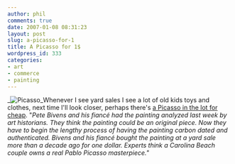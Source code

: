 ```yaml
---
author: phil
comments: true
date: 2007-01-08 08:31:23
layout: post
slug: a-picasso-for-1
title: A Picasso for 1$
wordpress_id: 333
categories:
- art
- commerce
- painting
---
```


_![Picasso](http://fak3r.com/wp-content/uploads/2007/01/5881926_bg2.jpg)_Whenever I see yard sales I see a lot of old kids toys and clothes, next time I'll look closer, perhaps there's [a Picasso in the lot for cheap](http://www.wect.com/Global/story.asp?s=5881926). "_Pete Bivens and his fiancé had the painting analyzed last week by art historians. They think the painting could be an original piece. Now they have to begin the lengthy process of having the painting carbon dated and authenticated. Bivens and his fiancé bought the painting at a yard sale more than a decade ago for one dollar. Experts think a Carolina Beach couple owns a real Pablo Picasso masterpiece."_
